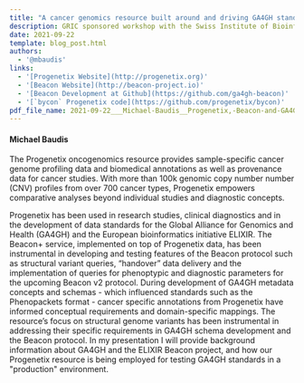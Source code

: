 ```yaml
---
title: "A cancer genomics resource built around and driving GA4GH standards"
description: GRIC sponsored workshop with the Swiss Institute of Bioinformatics
date: 2021-09-22
template: blog_post.html 
authors:
  - '@mbaudis'
links:
  - '[Progenetix Website](http://progenetix.org)'
  - '[Beacon Website](http://beacon-project.io)'
  - '[Beacon Development at Github](https://github.com/ga4gh-beacon)'
  - '[`bycon` Progenetix code](https://github.com/progenetix/bycon)'
pdf_file_name: 2021-09-22___Michael-Baudis__Progenetix,-Beacon-and-GA4GH__Novartis.pdf
---
```


#### Michael Baudis

The Progenetix oncogenomics resource provides sample-specific cancer genome profiling data and biomedical annotations as well as provenance data for cancer studies. With more than 100k genomic copy number number (CNV) profiles from over 700 cancer types, Progenetix empowers comparative analyses beyond individual studies and diagnostic concepts.

<!--more-->

Progenetix has been used in research studies, clinical diagnostics and in the development of data standards for the Global Alliance for Genomics and Health (GA4GH) and the European bioinformatics initiative ELIXIR. The Beacon+ service, implemented on top of Progenetix data, has been instrumental in developing and testing features of the Beacon protocol such as structural variant queries, “handover” data delivery and the implementation of queries for phenoptypic and diagnostic parameters for the upcoming Beacon v2 protocol. During development of GA4GH metadata concepts and schemas - which influenced standards such as the Phenopackets format - cancer specific annotations from Progenetix have informed conceptual requirements and domain-specific mappings. The resource’s focus on structural genome variants has been instrumental in addressing their specific requirements in GA4GH schema development and the Beacon protocol. In my presentation I will provide background information about GA4GH and the ELIXIR Beacon project, and how our Progenetix resource is being employed for testing GA4GH standards in a "production" environment.
